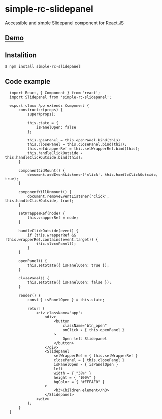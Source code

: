 # simple-rc-slidepanel

Accessible and simple Slidepanel component for React.JS

## [Demo](https://codesandbox.io/s/kx193k3p37)

## Instalition

    $ npm install simple-rc-slidepanel

## Code example

      import React, { Component } from 'react';
      import Slidepanel from 'simple-rc-slidepanel';

      export class App extends Component {
          constructor(props) {
              super(props);

              this.state = {
                  isPanelOpen: false
              };

              this.openPanel = this.openPanel.bind(this);
              this.closePanel = this.closePanel.bind(this);
              this.setWrapperRef = this.setWrapperRef.bind(this);
              this.handleClickOutside = this.handleClickOutside.bind(this);
          }

          componentDidMount() {
              document.addEventListener('click', this.handleClickOutside, true);
          }

          componentWillUnmount() {
              document.removeEventListener('click', this.handleClickOutside, true);
          }

          setWrapperRef(node) {
              this.wrapperRef = node;
          }

          handleClickOutside(event) {
              if (this.wrapperRef && !this.wrapperRef.contains(event.target)) {
                  this.closePanel();
              }
          }

          openPanel() {
              this.setState({ isPanelOpen: true });
          }

          closePanel() {
              this.setState({ isPanelOpen: false });
          }

          render() {
              const { isPanelOpen } = this.state;

              return (
                  <div className="app">
                      <div>
                          <button
                              className="btn_open"
                              onClick = { this.openPanel }
                          >
                              Open left Slidepanel
                          </button>
                      </div>
                      <Slidepanel
                          setWrapperRef = { this.setWrapperRef }
                          closePanel = { this.closePanel }
                          isPanelOpen = { isPanelOpen }
                          left
                          width = { "35%" }
                          height = { "100%" }
                          bgColor = { "#FFFAF0" }
                      >
                          <h3>Children element</h3>
                      </Slidepanel>
                  </div>
              );
          }
      }
